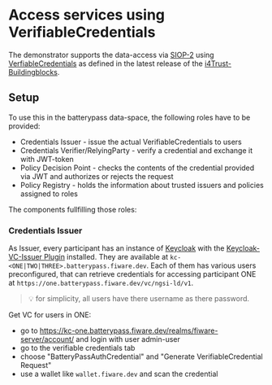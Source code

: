 # Access services using VerifiableCredentials

The demonstrator supports the data-access via [SIOP-2](https://openid.net/specs/openid-connect-self-issued-v2-1_0.html) using [VerfiableCredentials](https://www.w3.org/TR/vc-data-model/) as defined in the latest release of the [i4Trust-Buildingblocks](https://github.com/i4Trust/building-blocks).

## Setup

To use this in the batterypass data-space, the following roles have to be provided:

- Credentials Issuer - issue the actual VerifiableCredentials to users
- Credentials Verifier/RelyingParty - verify a credential and exchange it with JWT-token
- Policy Decision Point - checks the contents of the credential provided via JWT and authorizes or rejects the request
- Policy Registry - holds the information about trusted issuers and policies assigned to roles

The components fullfilling those roles:

### Credentials Issuer

As Issuer, every participant has an instance of [Keycloak](https://www.keycloak.org/) with the [Keycloak-VC-Issuer Plugin](https://github.com/wistefan/keycloak-vc-issuer) installed. They are available at ```kc-<ONE|TWO|THREE>.batterypass.fiware.dev```. Each of them has various users preconfigured, that can retrieve credentials for accessing participant ONE at ```https://one.batterypass.fiware.dev/vc/ngsi-ld/v1```.

> :bulb: for simplicity, all users have there username as there password.

Get VC for users in ONE:
- go to https://kc-one.batterypass.fiware.dev/realms/fiware-server/account/ and login with user admin-user
- go to the verifiable credentials tab
- choose "BatteryPassAuthCredential" and "Generate VerifiableCredential Request"
- use a wallet like ```wallet.fiware.dev``` and scan the credential

